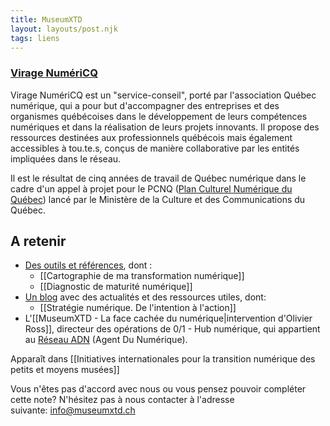 ```yaml
---
title: MuseumXTD
layout: layouts/post.njk
tags: liens
---
```

### [Virage NumériCQ](https://viragenumeriqc.com/)
Virage NumériCQ est un "service-conseil", porté par l'association Québec numérique, qui a pour but d'accompagner des entreprises et des organismes québécoises dans le développement de leurs compétences numériques et dans la réalisation de leurs projets innovants. Il propose des ressources destinées aux professionnels québécois mais également accessibles à tou.te.s, conçus de manière collaborative par les entités impliquées dans le réseau. 

Il est le résultat de cinq années de travail de Québec numérique dans le cadre d'un appel à projet pour le PCNQ ([Plan Culturel Numérique du Québec](https://culturenumerique.mcc.gouv.qc.ca/ "https://culturenumerique.mcc.gouv.qc.ca/")) lancé par le Ministère de la Culture et des Communications du Québec. 

## A retenir
- [Des outils et références](https://viragenumeriqc.com/les-outils/), dont : 
	- [[Cartographie de ma transformation numérique]]
	- [[Diagnostic de maturité numérique]]
- [Un blog](https://viragenumeriqc.com/blogue/) avec des actualités et des ressources utiles, dont: 
	- [[Stratégie numérique. De l'intention à l'action]]
- L'[[MuseumXTD - La face cachée du numérique|intervention d'Olivier Ross]], directeur des opérations de 0/1 - Hub numérique, qui appartient au [Réseau ADN](https://wiki.reseauadn.ca/wiki/%C3%80_propos_du_R%C3%A9seau_ADN) (Agent Du Numérique). 


Apparaît dans [[Initiatives internationales pour la transition numérique des petits et moyens musées]]

Vous n'êtes pas d'accord avec nous ou vous pensez pouvoir compléter cette note? N'hésitez pas à nous contacter à l'adresse suivante: [info@museumxtd.ch](mailto:info@museumxtd.ch)



